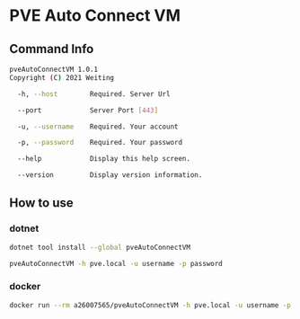 # PVE Auto Connect VM

## Command Info

```bash
pveAutoConnectVM 1.0.1
Copyright (C) 2021 Weiting

  -h, --host        Required. Server Url

  --port            Server Port [443]

  -u, --username    Required. Your account

  -p, --password    Required. Your password

  --help            Display this help screen.

  --version         Display version information.
```

## How to use

### dotnet

```bash
dotnet tool install --global pveAutoConnectVM

pveAutoConnectVM -h pve.local -u username -p password
```

### docker

```bash
docker run --rm a26007565/pveAutoConnectVM -h pve.local -u username -p password
```
